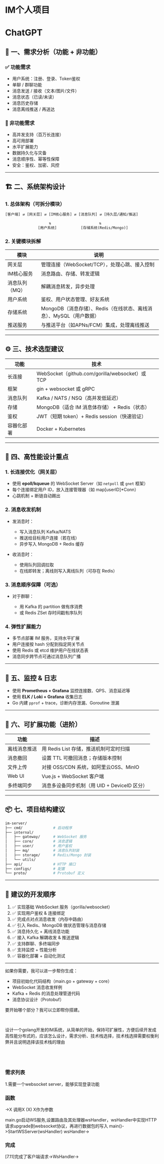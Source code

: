 # IM个人项目

# ChatGPT

## 🧩 一、需求分析（功能 + 非功能）

### ✅ 功能需求

- 用户系统：注册、登录、Token鉴权
- 单聊 / 群聊功能
- 消息发送 / 接收（文本/图片/文件）
- 消息状态（已读/未读）
- 消息历史存储
- 消息离线推送 / 再送达

### 🔐 非功能需求

- 高并发支持（百万长连接）
- 高可用部署
- 水平扩展能力
- 数据持久化与灾备
- 消息顺序性、幂等性保障
- 安全：鉴权、加密、风控

---

## 🏗️ 二、系统架构设计

### 1. 总体架构（可拆分模块）

```txt
[客户端] ⇄ [网关层] ⇄ [IM核心服务] ⇄ [消息队列] ⇄ [持久层/通知/推送]

                    ⇅                      ⇅
               [用户系统]           [存储系统(Redis/Mongo)]
```

### 2. 关键模块拆解

|模块|说明|
| ----------------| ---------------------------------------------------------------------|
|网关层|管理连接（WebSocket/TCP），处理心跳、接入控制|
|IM核心服务|消息路由、存储、转发逻辑|
|消息队列（MQ）|解耦消息转发，异步处理|
|用户系统|鉴权、用户状态管理、好友系统|
|存储系统|MongoDB（消息存储）、Redis（在线状态、离线消息）、MySQL（用户数据）|
|推送服务|与推送平台（如APNs/FCM）集成，处理离线推送|

---

## ⚙️ 三、技术选型建议

|功能|技术|
| ------------| -------------------------------------------------|
|长连接|WebSocket（github.com/gorilla/websocket）或 TCP|
|框架|gin + websocket 或 gRPC|
|消息队列|Kafka / NATS / NSQ（高并发低延迟）|
|存储|MongoDB（适合 IM 消息体存储） + Redis（状态）|
|鉴权|JWT（短期 token）+ Redis session（快速验证）|
|容器化部署|Docker + Kubernetes|

---

## 🚀 四、高性能设计重点

### 1. 长连接优化（网关层）

- 使用 **epoll/kqueue** 的 WebSocket Server（如 `netpoll`​ 或 `gnet`​ 框架）
- 每个连接绑定用户 ID，放入连接管理器（如 map[userID]\*Conn）
- 心跳机制 + 断链自动踢出

### 2. 消息收发机制

- 发消息时：

  - 写入消息队列 Kafka/NATS
  - 推送给目标用户连接（若在线）
  - 异步写入 MongoDB + Redis 缓存
- 收消息时：

  - 使用队列回调拉取
  - 在线即转发；离线则写入离线队列（可存在 Redis）

### 3. 消息顺序保障（可选）

- 对于群聊：

  - 用 Kafka 的 partition 做有序消费
  - 或 Redis ZSet 存时间戳有序队列

### 4. 弹性扩展能力

- 多节点部署 IM 服务，支持水平扩展
- 用户连接按 hash 分配到指定网关节点
- 使用 Redis 或 etcd 维护用户在线状态表
- 消息同步跨节点可通过消息队列广播

---

## 🧪 五、监控 & 日志

- 使用 **Prometheus + Grafana** 监控连接数、QPS、消息延迟等
- 使用 **ELK / Loki + Grafana** 收集日志
- Go 内建 `pprof`​ + trace，诊断内存泄漏、Goroutine 泄漏

---

## 🧱 六、可扩展功能（进阶）

|功能|描述|
| --------------| ----------------------------------------------|
|离线消息推送|用 Redis List 存储，推送机制可定时扫描|
|消息撤回|设置 TTL 可撤回消息；存储版本控制|
|文件上传|对接 OSS/CDN 系统，如阿里云OSS、MinIO|
|Web UI|Vue.js + WebSocket 客户端|
|多终端同步|消息多设备同步机制（用 UID + DeviceID 区分）|

---

## 📦 七、项目结构建议

```bash
im-server/
├── cmd/              # 启动程序
├── internal/
│   ├── gateway/      # WebSocket 服务
│   ├── core/         # 消息逻辑
│   ├── user/         # 用户鉴权
│   ├── mq/           # 消息队列封装
│   ├── storage/      # Redis/Mongo 封装
│   └── utils/
├── api/              # HTTP 接口
├── configs/          # 配置
└── proto/            # Protobuf 定义
```

---

## 🎯 建议的开发顺序

1. ✅ 实现基础 WebSocket 服务（gorilla/websocket）
2. ✅ 实现用户鉴权 & 连接绑定
3. ✅ 完成点对点消息收发（内存中路由）
4. ✅ 引入 Redis、MongoDB 做状态管理与消息存储
5. ✅ 消息持久化 + 离线消息功能
6. ✅ 接入 Kafka 解耦收发 & 推送逻辑
7. ✅ 支持群聊、多终端同步
8. ✅ 支持监控 + 性能分析
9. ✅ 容器化部署 + 自动化测试

---

如果你需要，我可以进一步帮你生成：

- 项目初始化代码结构（main.go + gateway + core）
- WebSocket 消息收发样例
- Kafka + Redis 的消息处理管道代码
- 消息协议设计（Protobuf）

要开始哪个部分？我可以立即帮你搭建。

‍

设计一个golang开发的IM系统，从简单的开始，保持可扩展性，方便后续开发成高性能分布式的，应该怎么设计，需求分析、技术栈选择，技术栈选择需要权衡利弊并且说明选择该技术栈的理由

‍
---

### 需求列表
1.需要一个websocket server，能够实现登录功能

### 函数
->X 调用X
(X) X作为参数

main.go启动WS服务,设置路由及其处理器wsHandler，wsHandler中实现HTTP请求upgrade到websocket协议，再进行数据包的写入
main()->StartWSServer(wsHandler)
wsHandler->

### 完成
[7.11]完成了客户端请求->WsHandler->